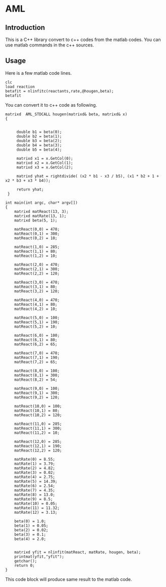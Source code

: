# AML
## Introduction
This is a C++ library convert to c++ codes from the matlab codes.
You can use matlab commands in the c++ sources.

## Usage
Here is a few matlab code lines.

	clc
	load reaction
	betafit = nlinfitc(reactants,rate,@hougen,beta);
	betafit

You can convert it to c++ code as following.

	matrixd  AML_STDCALL hougen(matrixd& beta, matrixd& x)
	{


		 double b1 = beta(0);
		 double b2 = beta(1);
		 double b3 = beta(2);
		 double b4 = beta(3);
		 double b5 = beta(4);

		 matrixd x1 = x.GetCol(0);
		 matrixd x2 = x.GetCol(1);
		 matrixd x3 = x.GetCol(2);

		 matrixd yhat = rightdivide( (x2 * b1 - x3 / b5), (x1 * b2 + 1 + x2 * b3 + x3 * b4));

		 return yhat;
	 }

	int main(int argc, char* argv[])
	{
		matrixd matReact(13, 3);
		matrixd matRate(13, 1);
		matrixd beta(5, 1);

		matReact(0,0) = 470;
		matReact(0,1) = 300;
		matReact(0,2) = 10;

		matReact(1,0) = 285;
		matReact(1,1) = 80;
		matReact(1,2) = 10;

		matReact(2,0) = 470;
		matReact(2,1) = 300;
		matReact(2,2) = 120;

		matReact(3,0) = 470;
		matReact(3,1) = 80;
		matReact(3,2) = 120;

		matReact(4,0) = 470;
		matReact(4,1) = 80;
		matReact(4,2) = 10;

		matReact(5,0) = 100;
		matReact(5,1) = 190;
		matReact(5,2) = 10;

		matReact(6,0) = 100;
		matReact(6,1) = 80;
		matReact(6,2) = 65;

		matReact(7,0) = 470;
		matReact(7,1) = 190;
		matReact(7,2) = 65;

		matReact(8,0) = 100;
		matReact(8,1) = 300;
		matReact(8,2) = 54;

		matReact(9,0) = 100;
		matReact(9,1) = 300;
		matReact(9,2) = 120;

		matReact(10,0) = 100;
		matReact(10,1) = 80;
		matReact(10,2) = 120;

		matReact(11,0) = 285;
		matReact(11,1) = 300;
		matReact(11,2) = 10;

		matReact(12,0) = 285;
		matReact(12,1) = 190;
		matReact(12,2) = 120;

		matRate(0) = 8.55;
		matRate(1) = 3.79;
		matRate(2) = 4.82;
		matRate(3) = 0.02;
		matRate(4) = 2.75;
		matRate(5) = 14.39;
		matRate(6) = 2.54;
		matRate(7) = 4.35;
		matRate(8) = 13.0;
		matRate(9) = 8.5;
		matRate(10) = 0.05;
		matRate(11) = 11.32;
		matRate(12) = 3.13;

		beta(0) = 1.0;
		beta(1) = 0.05;
		beta(2) = 0.02;
		beta(3) = 0.1;
		beta(4) = 2.0;


		matrixd yfit = nlinfit(matReact, matRate, hougen, beta);
		printmat(yfit,"yfit");
		getchar();
		return 0;
	}

This code block will produce same result to the matlab code.


